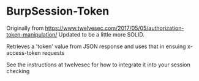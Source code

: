 # BurpSession-Token

Originally from https://www.twelvesec.com/2017/05/05/authorization-token-manipulation/
Updated to be a little more SOLID.

Retrieves a 'token' value from JSON response and uses that in ensuing x-access-token requests

See the instructions at twelvesec for how to integrate it into your session checking
